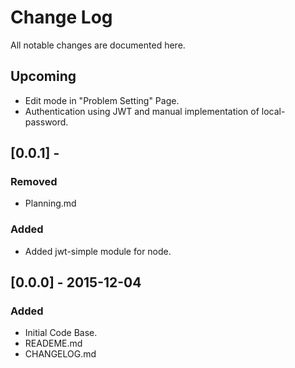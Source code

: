 # Change Log
All notable changes are documented here.

## Upcoming
- Edit mode in "Problem Setting" Page.
- Authentication using JWT and manual implementation of local-password.

## [0.0.1] -
### Removed
- Planning.md
### Added
- Added jwt-simple module for node.

## [0.0.0] - 2015-12-04
### Added
- Initial Code Base.
- READEME.md
- CHANGELOG.md
